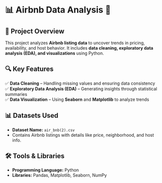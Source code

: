 # 📊 Airbnb Data Analysis 🏡  

## 📌 Project Overview  
This project analyzes **Airbnb listing data** to uncover trends in pricing, availability, and host behavior. It includes **data cleaning, exploratory data analysis (EDA), and visualizations** using Python.  

## 🔍 Key Features  
✅ **Data Cleaning** – Handling missing values and ensuring data consistency  
✅ **Exploratory Data Analysis (EDA)** – Generating insights through statistical summaries  
✅ **Data Visualization** – Using **Seaborn** and **Matplotlib** to analyze trends  

## 📊 Datasets Used  
- **Dataset Name:** `air_bnb(2).csv`  
- Contains Airbnb listings with details like price, neighborhood, and host info.  

## 🛠 Tools & Libraries  
- **Programming Language:** Python  
- **Libraries:** Pandas, Matplotlib, Seaborn, NumPy  


